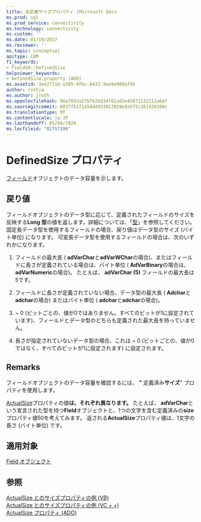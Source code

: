 ```yaml
---
title: 未定義サイズプロパティ |Microsoft Docs
ms.prod: sql
ms.prod_service: connectivity
ms.technology: connectivity
ms.custom: ''
ms.date: 01/19/2017
ms.reviewer: ''
ms.topic: conceptual
apitype: COM
f1_keywords:
- Field20::DefinedSize
helpviewer_keywords:
- DefinedSize property [ADO]
ms.assetid: 3ee27314-a305-4fbc-8433-9ee9a909afd6
author: rothja
ms.author: jroth
ms.openlocfilehash: 08a7842a2fbfb2bd34f02ad2e45871132111a68f
ms.sourcegitcommit: 6037fb1f1a5ddd933017029eda5f5c281939100c
ms.translationtype: MT
ms.contentlocale: ja-JP
ms.lasthandoff: 05/04/2020
ms.locfileid: "82757398"
---
```

# <a name="definedsize-property"></a>DefinedSize プロパティ
[フィールド](../../../ado/reference/ado-api/field-object.md)オブジェクトのデータ容量を示します。  
  
## <a name="return-value"></a>戻り値  
 フィールドオブジェクトのデータ型に応じて、定義されたフィールドのサイズを反映する**Long 型**の値を返します。詳細については、「[型](../../../ado/reference/ado-api/type-property-ado.md)」を参照してください。 固定長データ型を使用するフィールドの場合、戻り値はデータ型のサイズ (バイト単位) になります。 可変長データ型を使用するフィールドの場合は、次のいずれかになります。  
  
1.  フィールドの最大長 ( **adVarChar**と**adVarWChar**の場合)、またはフィールドに長さが定義されている場合は、バイト単位 ( **AdVarBinary**の場合は、 **adVarNumeric**の場合)。 たとえば、 **adVarChar (5)** フィールドの最大長は5です。  
  
2.  フィールドに長さが定義されていない場合、データ型の最大長 ( **Adchar**と**adchar**の場合) またはバイト単位 ( **adchar**と**adchar**の場合)。  
  
3.  ~ 0 (ビットごとの、値が0ではありません。すべてのビットが1に設定されています)、フィールドとデータ型のどちらも定義された最大長を持っていません。  
  
4.  長さが指定されていないデータ型の場合、これは ~ 0 (ビットごとの、値が0ではなく、すべてのビットが1に設定されます) に設定されます。  
  
## <a name="remarks"></a>Remarks  
 フィールドオブジェクトのデータ容量を確認するには、 **"** 定義済み**サイズ**" プロパティを使用します。  
  
 [ActualSize](../../../ado/reference/ado-api/actualsize-property-ado.md)プロパティの値**は、それぞれ異なります。** たとえば、 **adVarChar**という宣言された型を持つ**Field**オブジェクトと、1つの文字を含む定義済みの**size**プロパティ値50を考えてみます。 返される**ActualSize**プロパティ値は、1文字の長さ (バイト単位) です。  
  
## <a name="applies-to"></a>適用対象  
 [Field オブジェクト](../../../ado/reference/ado-api/field-object.md)  
  
## <a name="see-also"></a>参照  
 [ActualSize とのサイズプロパティの例 (VB)](../../../ado/reference/ado-api/actualsize-and-definedsize-properties-example-vb.md)   
 [ActualSize とのサイズプロパティの例 (VC + +)](../../../ado/reference/ado-api/actualsize-and-definedsize-properties-example-vc.md)   
 [ActualSize プロパティ (ADO)](../../../ado/reference/ado-api/actualsize-property-ado.md)
